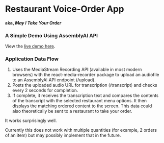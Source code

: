# Restaurant Voice-Order App

#### aka, _May I Take Your Order_

### A Simple Demo Using AssemblyAI API

View the [live demo here](https://demo.milosd.com).

### Application Data Flow

1. Uses the MediaStream Recording API (available in most modern browsers) with the react-media-recorder package to upload an audiofile to an AssemblyAI API endpoint (/upload).
2. Posts the uploaded audio URL for transcription (/transcript) and checks every 2 seconds for completion.
3. If complete, it receives the transcription text and compares the contents of the transcript with the selected restaurant menu options. It then displays the matching ordered content to the screen. This data could also theoretically be sent to a restaurant to take your order.

It works surprisingly well.

Currently this does not work with multiple quantities (for example, 2 orders of an item) but may possibly implement that in the future.
